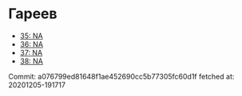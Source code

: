 # Гареев
- [35: NA](35.md)
- [36: NA](36.md)
- [37: NA](37.md)
- [38: NA](38.md)

Commit: a076799ed81648f1ae452690cc5b77305fc60d1f
 fetched at: 20201205-191717
